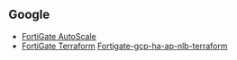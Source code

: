 ## Google

  - [FortiGate AutoScale](https://docs.fortinet.com/document/fortigate-public-cloud/6.4.0/gcp-administration-guide/365012/deploying-auto-scaling-on-gcp)
  - [FortiGate Terraform](https://github.com/fortinet/fortigate-terraform-deploy/tree/main/gcp)
  [Fortigate-gcp-ha-ap-nlb-terraform](https://github.com/fortidg/gcp-fgt-a-p-existing)
  
